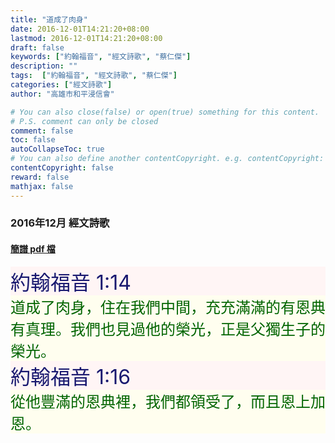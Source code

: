 ```yaml
---
title: "道成了肉身"
date: 2016-12-01T14:21:20+08:00
lastmod: 2016-12-01T14:21:20+08:00
draft: false
keywords: ["約翰福音", "經文詩歌", "蔡仁傑"]
description: ""
tags:  ["約翰福音", "經文詩歌", "蔡仁傑"]
categories: ["經文詩歌"]
author: "高雄市和平浸信會"

# You can also close(false) or open(true) something for this content.
# P.S. comment can only be closed
comment: false
toc: false
autoCollapseToc: true
# You can also define another contentCopyright. e.g. contentCopyright: "This is another copyright."
contentCopyright: false
reward: false
mathjax: false
---
```


### 2016年12月 經文詩歌

#### [簡譜 pdf 檔](/pdf-h/h201612.pdf "道成了肉身")

<div style="background-color:#FFF5F5"><font size="6", color="#191970">
約翰福音 1:14
</font>
</div>

<div style="background-color:#FFFEEF"><font size="5", color="#006400">
道成了肉身，住在我們中間，充充滿滿的有恩典有真理。我們也見過他的榮光，正是父獨生子的榮光。
</font>
</div>

<div style="background-color:#FFF5F5"><font size="6", color="#191970">
約翰福音 1:16
</font>
</div>

<div style="background-color:#FFFEEF"><font size="5", color="#006400">
從他豐滿的恩典裡，我們都領受了，而且恩上加恩。
</font>
</div>